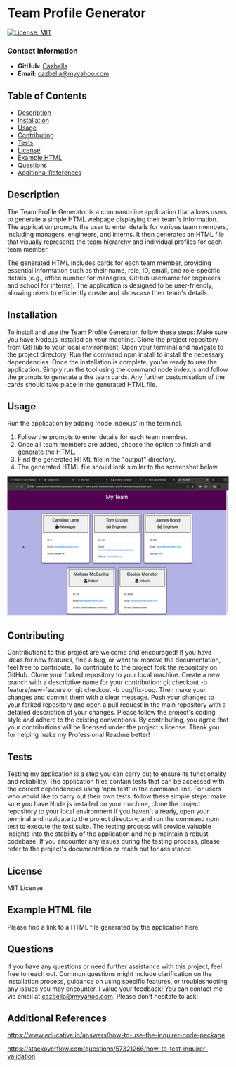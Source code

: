 # Team Profile Generator

[![License: MIT](https://img.shields.io/badge/License-MIT-yellow.svg)](https://opensource.org/licenses/MIT)

### Contact Information
- **GitHub:** [Cazbella](https://github.com/Cazbella)
- **Email:** cazbella@myyahoo.com



## Table of Contents
- [Description](#description)
- [Installation](#installation)
- [Usage](#usage)
- [Contributing](#contributing)
- [Tests](#tests)
- [License](#license)
- [Example HTML](#example)
- [Questions](#questions)
- [Additional References](#additional-references)

## Description
The Team Profile Generator is a command-line application that allows users to generate a simple HTML webpage displaying their team's information. The application prompts the user to enter details for various team members, including managers, engineers, and interns. It then generates an HTML file that visually represents the team hierarchy and individual profiles for each team member.

The generated HTML includes cards for each team member, providing essential information such as their name, role, ID, email, and role-specific details (e.g., office number for managers, GitHub username for engineers, and school for interns). The application is designed to be user-friendly, allowing users to efficiently create and showcase their team's details.

## Installation
To install and use the Team Profile Generator, follow these steps: Make sure you have Node.js installed on your machine. Clone the project repository from GitHub to your local environment. Open your terminal and navigate to the project directory. Run the command npm install to install the necessary dependencies. Once the installation is complete, you're ready to use the application. Simply run the tool using the command node index.js and follow the prompts to generate a the team cards. Any further customisation of the cards should take place in the generated HTML file.

## Usage
Run the application by adding 'node index.js' in the terminal. 
1. Follow the prompts to enter details for each team member.
2. Once all team members are added, choose the option to finish and generate the HTML.
3. Find the generated HTML file in the "output" directory.
4. The generated HTML file should look similar to the screenshot below. 

![Screenshot of generated HTML browser view](assets/images/screenshot-cards.png)

## Contributing
Contributions to this project are welcome and encouraged! If you have ideas for new features, find a bug, or want to improve the documentation, feel free to contribute. To contribute to the project fork the repository on GitHub. Clone your forked repository to your local machine. Create a new branch with a descriptive name for your contribution: git checkout -b feature/new-feature or git checkout -b bug/fix-bug. Then make your changes and commit them with a clear message. Push your changes to your forked repository and open a pull request in the main repository with a detailed description of your changes. Please follow the project's coding style and adhere to the existing conventions. By contributing, you agree that your contributions will be licensed under the project's license. Thank you for helping make my Professional Readme better!

## Tests
Testing my application is a step you can carry out to ensure its functionality and reliability. The application files contain tests that can be accessed with the correct dependencies using 'npm test' in the command line. For users who would like to carry out their own tests, follow these simple steps: make sure you have Node.js installed on your machine, clone the project repository to your local environment if you haven't already, open your terminal and navigate to the project directory, and run the command npm test to execute the test suite. The testing process will provide valuable insights into the stability of the application and help maintain a robust codebase. If you encounter any issues during the testing process, please refer to the project's documentation or reach out for assistance.

## License 
MIT License

## Example HTML file
Please find a link to a HTML file generated by the application here

## Questions
If you have any questions or need further assistance with this project, feel free to reach out. Common questions might include clarification on the installation process, guidance on using specific features, or troubleshooting any issues you may encounter. I value your feedback! You can contact me via email at cazbella@myyahoo.com. Please don't hesitate to ask!

## Additional References

https://www.educative.io/answers/how-to-use-the-inquirer-node-package

https://stackoverflow.com/questions/57321266/how-to-test-inquirer-validation
